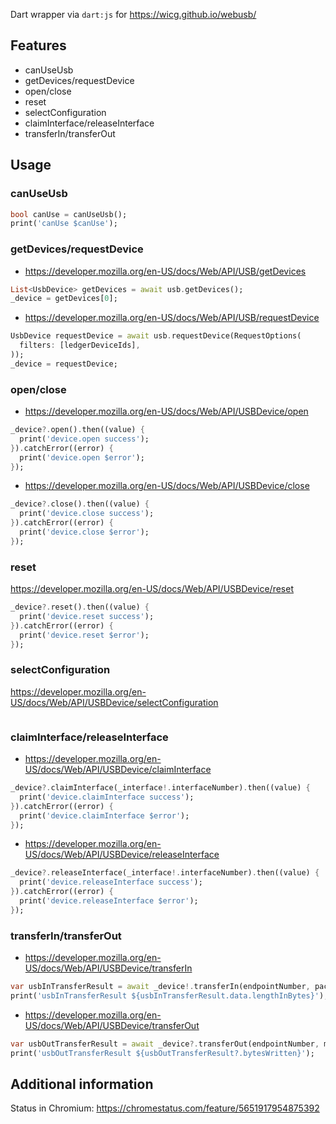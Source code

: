 Dart wrapper via `dart:js` for https://wicg.github.io/webusb/

## Features

- canUseUsb
- getDevices/requestDevice
- open/close
- reset
- selectConfiguration
- claimInterface/releaseInterface
- transferIn/transferOut

## Usage

### canUseUsb

```dart
bool canUse = canUseUsb();
print('canUse $canUse');
```

### getDevices/requestDevice

- https://developer.mozilla.org/en-US/docs/Web/API/USB/getDevices

```dart
List<UsbDevice> getDevices = await usb.getDevices();
_device = getDevices[0];
```

- https://developer.mozilla.org/en-US/docs/Web/API/USB/requestDevice

```dart
UsbDevice requestDevice = await usb.requestDevice(RequestOptions(
  filters: [ledgerDeviceIds],
));
_device = requestDevice;
```

### open/close

- https://developer.mozilla.org/en-US/docs/Web/API/USBDevice/open

```dart
_device?.open().then((value) {
  print('device.open success');
}).catchError((error) {
  print('device.open $error');
});
```

- https://developer.mozilla.org/en-US/docs/Web/API/USBDevice/close

```dart
_device?.close().then((value) {
  print('device.close success');
}).catchError((error) {
  print('device.close $error');
});
```

### reset

https://developer.mozilla.org/en-US/docs/Web/API/USBDevice/reset

```dart
_device?.reset().then((value) {
  print('device.reset success');
}).catchError((error) {
  print('device.reset $error');
});
```

### selectConfiguration

https://developer.mozilla.org/en-US/docs/Web/API/USBDevice/selectConfiguration

```dart
```

### claimInterface/releaseInterface

- https://developer.mozilla.org/en-US/docs/Web/API/USBDevice/claimInterface

```dart
_device?.claimInterface(_interface!.interfaceNumber).then((value) {
  print('device.claimInterface success');
}).catchError((error) {
  print('device.claimInterface $error');
});
```

- https://developer.mozilla.org/en-US/docs/Web/API/USBDevice/releaseInterface

```dart
_device?.releaseInterface(_interface!.interfaceNumber).then((value) {
  print('device.releaseInterface success');
}).catchError((error) {
  print('device.releaseInterface $error');
});
```

### transferIn/transferOut

- https://developer.mozilla.org/en-US/docs/Web/API/USBDevice/transferIn

```dart
var usbInTransferResult = await _device!.transferIn(endpointNumber, packetSize);
print('usbInTransferResult ${usbInTransferResult.data.lengthInBytes}');
```

- https://developer.mozilla.org/en-US/docs/Web/API/USBDevice/transferOut

```dart
var usbOutTransferResult = await _device?.transferOut(endpointNumber, makeBlock(getAppAndVersion));
print('usbOutTransferResult ${usbOutTransferResult?.bytesWritten}');
```

## Additional information

Status in Chromium: https://chromestatus.com/feature/5651917954875392
